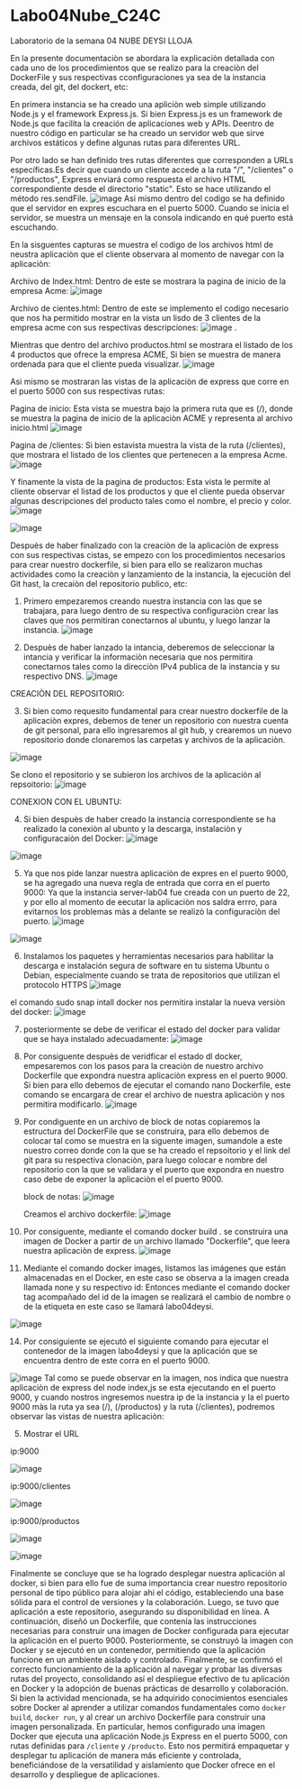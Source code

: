 # Labo04Nube_C24C
Laboratorio de la semana 04 NUBE DEYSI LLOJA


En la presente documentaciòn se abordara la explicaciòn detallada con cada uno de los procedimientos que se realizo para la creaciòn del DockerFile  y sus respectivas cconfiguraciones ya sea de la instancia creada, del git, del dockert, etc:


En primera instancia se ha creado una apliciòn web simple utilizando Node.js y el framework Express.js. Si bien Express.js es un framework de Node.js que facilita la creación de aplicaciones web y APIs. Deentro de nuestro código en particular se ha creado un servidor web que sirve archivos estáticos y define algunas rutas para diferentes URL.

Por otro lado se han definido tres rutas diferentes que corresponden a URLs específicas.Es decir que cuando un cliente accede a la ruta "/", "/clientes" o "/productos", Express enviará como respuesta el archivo HTML correspondiente desde el directorio "static". Esto se hace utilizando el método res.sendFile.
![image](https://github.com/Tecsupsoft/lab04-microservicios-DeysiLloja123/assets/129902954/70409e90-5c93-42c1-b9bd-f3eff6628eb4)
Asi mismo  dentro del codigo se ha definido que el servidor en expres escuchara en el puerto 5000. Cuando se inicia el servidor, se muestra un mensaje en la consola indicando en qué puerto está escuchando.

En la sisguentes capturas se muestra el codigo de los archivos html de neustra aplicaciòn que el cliente observara al momento de navegar con la aplicaciòn:


Archivo de Index.html: Dentro de este se mostrara la pagina de inicio de la empresa Acme:
![image](https://github.com/Tecsupsoft/lab04-microservicios-DeysiLloja123/assets/129902954/303d3c97-e16b-4059-a0b6-5d12b924c41b)


Archivo de cientes.html: Dentro de este se implemento el codigo necesario que nos ha permitido mostrar en la vista un lisdo de 3 clientes de la empresa acme con sus respectivas descripciones:
![image](https://github.com/Tecsupsoft/lab04-microservicios-DeysiLloja123/assets/129902954/6afbccb7-d6be-473d-8b62-1a4278dc4277)
.

Mientras que dentro del archivo productos.html se mostrara el listado de los 4 productos que ofrece la empresa ACME, Si bien se muestra de manera ordenada para que el cliente pueda visualizar.
![image](https://github.com/Tecsupsoft/lab04-microservicios-DeysiLloja123/assets/129902954/fffd0432-ed9b-47bc-bc5f-e105becb96e1)


Asi mismo se mostraran las vistas de la aplicaciòn de express que corre en el puerto 5000 con sus respectivas rutas:

Pagina de inicio: Esta vista se muestra bajo la primera ruta que es (/), donde se muestra la pagina de inicio de la aplicaciòn ACME y representa al archivo inicio.html
![image](https://github.com/Tecsupsoft/lab04-microservicios-DeysiLloja123/assets/129902954/8c83ce4a-d910-4139-8681-39c10cd1e472)


Pagina de /clientes:  Si bien estavista muestra la vista de la ruta (/clientes), que mostrara el listado de los clientes que pertenecen a la empresa Acme.
![image](https://github.com/Tecsupsoft/lab04-microservicios-DeysiLloja123/assets/129902954/e306d83a-aeae-4a7c-8f9e-0f9c03f5e680)


Y finamente la vista de la pagina de productos: Esta vista le permite al cliente observar el listad de los productos y que el cliente pueda observar algunas descripciones del producto tales como el nombre, el precio y color.
![image](https://github.com/Tecsupsoft/lab04-microservicios-DeysiLloja123/assets/129902954/92874711-5928-4b49-a676-a1307a472d84)

![image](https://github.com/Tecsupsoft/lab04-microservicios-DeysiLloja123/assets/129902954/c3f5e060-e04e-46e8-9ff0-6adb8ab59d72)

Despuès de haber finalizado con la creaciòn de la aplicaciòn de express con sus respectivas cistas, se empezo con los procedimientos necesarios para crear nuestro dockerfile, si bien  para ello se realizaron muchas actividades como la creaciòn y lanzamiento de la instancia, la ejecuciòn del Git hast, la crecaiòn del repositorio publico, etc:


1. Primero empezaremos creando nuestra instancia con las que se trabajara, para luego dentro de su respectiva configuraciòn crear las claves que nos permitiran conectarnos al ubuntu,  y luego lanzar la instancia. 
![image](https://github.com/Tecsupsoft/lab04-microservicios-DeysiLloja123/assets/129902954/9e6602b5-88da-4d72-89b0-6aa509d52776)


2. Despuès de haber lanzado la intancia, deberemos de seleccionar la intancia y verificar la informaciòn necesaria que nos permitira conectarnos tales como la direcciòn IPv4 publica de la instancia  y su respectivo DNS.
![image](https://github.com/Tecsupsoft/lab04-microservicios-DeysiLloja123/assets/129902954/9e6872d3-027a-4acc-8e02-c0947d7d0d4a)

CREACIÒN DEL REPOSITORIO:

3. Si bien como requesito fundamental para crear nuestro dockerfile de la aplicaciòn expres, debemos de tener un repositorio con nuestra cuenta de git personal, para ello ingresaremos al git hub, y crearemos un nuevo repositorio donde clonaremos las carpetas y archivos de la aplicaciòn.
   
![image](https://github.com/Tecsupsoft/lab04-microservicios-DeysiLloja123/assets/129902954/3fdc3fc8-3d5a-4fea-8a18-7abb53394f02)

Se clono el repositorio y se subieron los archivos de la aplicaciòn al repsoitorio:
![image](https://github.com/Tecsupsoft/lab04-microservicios-DeysiLloja123/assets/129902954/db214011-64af-43ef-b746-2ba27c2380bf)


CONEXION CON EL UBUNTU:

4. Si bien despuès de haber creado la instancia correspondiente se ha realizado la conexiòn al ubunto y la descarga, instalaciòn y configuracaiòn del Docker:
![image](https://github.com/Tecsupsoft/lab04-microservicios-DeysiLloja123/assets/129902954/2117baaa-1132-4f32-b71c-b2d8e83ee5a6)


![image](https://github.com/Tecsupsoft/lab04-microservicios-DeysiLloja123/assets/129902954/2cc98599-dcec-4927-b753-f83459e5ef7a)

5. Ya que nos pide lanzar nuestra aplicaciòn de expres en el puerto 9000, se ha agregado una nueva regla de entrada que corra en el puerto 9000: Ya que la instancia server-lab04 fue creada con un puerto de 22, y por ello al momento de eecutar la aplicaciòn nos saldra errro, para evitarnos los problemas màs a delante se realizò la configuraciòn del puerto.
![image](https://github.com/Tecsupsoft/lab04-microservicios-DeysiLloja123/assets/129902954/8ec9c546-821c-4eeb-abbf-d1a4f45af59a)

![image](https://github.com/Tecsupsoft/lab04-microservicios-DeysiLloja123/assets/129902954/8d346823-b363-410b-8e31-fcec27f48321)


6. Instalamos los paquetes y herramientas necesarios para habilitar la descarga e instalación segura de software en tu sistema Ubuntu o Debian, especialmente cuando se trata de repositorios que utilizan el protocolo HTTPS
 ![image](https://github.com/Tecsupsoft/lab04-microservicios-DeysiLloja123/assets/129902954/7adbcbf0-978a-4c00-9a2a-c0d79cfef5b6)

el comando sudo snap intall docker nos permitira instalar la nueva versiòn del  docker:
![image](https://github.com/Tecsupsoft/lab04-microservicios-DeysiLloja123/assets/129902954/63c58862-7ca9-42bb-a025-e089c72b15b3)


7. posteriormente se debe de verificar el estado del docker para validar que se haya instalado adecuadamente:
![image](https://github.com/Tecsupsoft/lab04-microservicios-DeysiLloja123/assets/129902954/4200bc2d-f0e6-48ae-86ca-2dab74af459a)

8. Por consiguente despuès de veridficar el estado dl docker, empesaremos con los pasos para la creaciòn de nuestro archivo Dockerfile que expondra nuestra aplicaciòn express en el puerto 9000.  Si bien para ello debemos de ejecutar el comando nano Dockerfile, este comando se encargara de crear el archivo de nuestra aplicaciòn y nos permitira modificarlo.
   ![image](https://github.com/Tecsupsoft/lab04-microservicios-DeysiLloja123/assets/129902954/4f269694-05e2-4e7c-99ce-3a1305b4d45b)



9. Por condiguente en un archivo de block de notas copiaremos la estructura del DockerFile que se construira, para ello debemos de colocar tal como se muestra en la siguente imagen, sumandole a este nuestro correo donde con la que se ha creado el repsoitorio y el link del git para su respectiva clonaciòn, para luego colocar e nombre del repositorio con la que se validara y el puerto que expondra en nuestro caso debe de exponer la aplicaciòn el el puerto 9000.
    
    block de notas:
   ![image](https://github.com/Tecsupsoft/lab04-microservicios-DeysiLloja123/assets/129902954/6883fa61-e4cf-4225-9276-842d87e72f14)


   Creamos el archivo dockerfile:
![image](https://github.com/Tecsupsoft/lab04-microservicios-DeysiLloja123/assets/129902954/475fef6b-67c2-4fef-8906-e4a1ffe54f79)

11.  Por consiguente, mediante el comando docker build . se construira una imagen de Docker a partir de un archivo llamado "Dockerfile", que leera nuestra aplicaciòn de express.
    ![image](https://github.com/Tecsupsoft/lab04-microservicios-DeysiLloja123/assets/129902954/0efea145-c533-4452-8879-d6d35f6dd461)

13. Mediante el comando docker images, listamos las imágenes  que están almacenadas en el Docker, en este caso se observa a la imagen creada llamada none y su respectivo id: Entonces mediante el comando docker tag acompañado del id de la imagen se realizará el cambio de nombre o de la etiqueta en este caso se llamará labo04deysi.

![image](https://github.com/Tecsupsoft/lab04-microservicios-DeysiLloja123/assets/129902954/a6c0c34e-c5a4-4038-a9ba-b854c1aa409e)


14. Por consiguiente se ejecutó el siguiente comando para ejecutar el contenedor de la imagen labo4deysi y que la aplicación que se encuentra dentro de este corra en el puerto 9000.
    
![image](https://github.com/Tecsupsoft/lab04-microservicios-DeysiLloja123/assets/129902954/7fe15071-4c3c-4bb4-9150-4bcbe62d5ea4)
Tal como se puede observar en la imagen, nos indica que nuestra aplicaciòn de express del node index,js se esta ejecutando en el puerto 9000, y cuando nostros ingresemos nuestra ip de la instancia y la el puerto 9000 màs la ruta ya sea (/), (/productos) y la ruta (/clientes), podremos observar las vistas de nuestra aplicaciòn:



5. Mostrar el URL

ip:9000

![image](https://github.com/Tecsupsoft/lab04-microservicios-DeysiLloja123/assets/129902954/0bee5fd3-843c-4f13-ae85-db190031c71e)


ip:9000/clientes

![image](https://github.com/Tecsupsoft/lab04-microservicios-DeysiLloja123/assets/129902954/fdbb022b-e8f4-4931-bd3c-241bf3ba4ce1)

ip:9000/productos

![image](https://github.com/Tecsupsoft/lab04-microservicios-DeysiLloja123/assets/129902954/780d3c95-fe31-412c-b692-c690220ef21b)

![image](https://github.com/Tecsupsoft/lab04-microservicios-DeysiLloja123/assets/129902954/3e98b64a-8256-4914-ac36-0ab454e3f7d6)

Finalmente se concluye que se ha logrado desplegar nuestra aplicación al docker, si bien para ello fue de suma importancia crear nuestro repositorio personal de tipo público para alojar ahi el código, estableciendo una base sólida para el control de versiones y la colaboración. Luego, se tuvo que aplicación a este repositorio, asegurando su disponibilidad en línea. A continuación, diseñó un Dockerfile, que contenía las instrucciones necesarias para construir una imagen de Docker configurada para ejecutar la aplicación en el puerto 9000. Posteriormente, se construyó la imagen con Docker y se ejecutó en un contenedor, permitiendo que la aplicación funcione en un ambiente aislado y controlado. Finalmente, se confirmó el correcto funcionamiento de la aplicación al navegar y probar las diversas rutas del proyecto, consolidando así el despliegue efectivo de tu aplicación en Docker y la adopción de buenas prácticas de desarrollo y colaboración. Si bien la actividad mencionada, se ha adquirido conocimientos esenciales sobre Docker al aprender a utilizar comandos fundamentales como `docker build`, `docker run`, y al crear un archivo Dockerfile para construir una imagen personalizada. En particular, hemos configurado una imagen Docker que ejecuta una aplicación Node.js Express en el puerto 5000, con rutas definidas para `/cliente` y `/producto`. Esto nos permitirá empaquetar y desplegar tu aplicación de manera más eficiente y controlada, beneficiándose de la versatilidad y aislamiento que Docker ofrece en el desarrollo y despliegue de aplicaciones.
